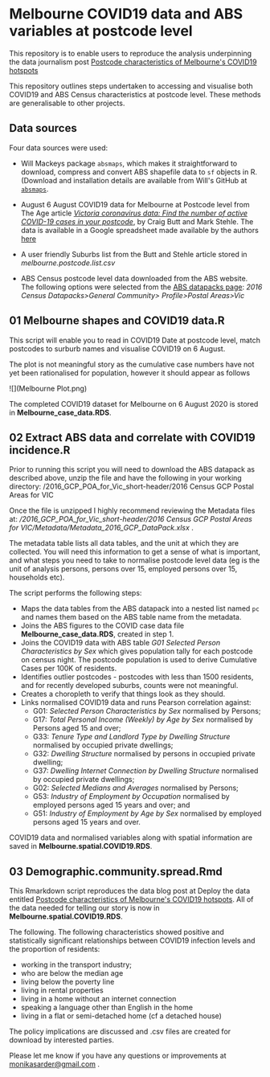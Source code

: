 # Melbourne COVID19 data and ABS variables at postcode level

This repository is to enable users to reproduce the analysis underpinning the data journalism post [Postcode characteristics of Melbourne's COVID19 hotspots](https://www.deploythedata.com/2020/09/11/postcode-characteristics-of-melbournes-covid19-hotspots/)

This repository outlines steps undertaken to accessing and visualise both COVID19 and ABS Census characteristics at postcode level. These methods are generalisable to other projects.

## Data sources  

Four data sources were used:  

*  Will Mackeys package `absmaps`, which makes it straightforward to download, compress and convert ABS shapefile data to `sf` objects in R.  (Download and installation details are available from Will's GitHub at [`absmaps`](https://github.com/wfmackey/absmapsdata).  
  
*  August 6 August COVID19 data for Melbourne at Postcode level from The Age article [*Victoria coronavirus data: Find the number of active COVID-19 cases in your postcode*](https://www.theage.com.au/national/victoria/victoria-coronavirus-data-find-the-number-of-active-covid-19-cases-in-your-postcode-20200731-p55hg2.html), by Craig Butt and Mark Stehle. The data is available in a Google spreadsheet made available by the authors [here](https://docs.google.com/spreadsheets/d/1oxJt0BBPzk-w2Gn1ImO4zASBCdqeeLJRwHEA4DASBFQ/edit#gid=0)  

*  A user friendly Suburbs list from the Butt and Stehle article stored in *melbourne.postcode.list.csv*  

*  ABS Census postcode level data downloaded from the ABS website. The following options were selected from the [ABS datapacks page](https://datapacks.censusdata.abs.gov.au/datapacks/): *2016 Census Datapacks>General Community> Profile>Postal Areas>Vic*   

## 01 Melbourne shapes and COVID19 data.R  

This script will enable you to read in COVID19 Date at postcode level, match postcodes to surburb names and visualise COVID19 on 6 August. 

The plot is not meaningful story as the cumulative case numbers have not yet been rationalised for population, however it should appear as follows

![](Melbourne Plot.png)

The completed COVID19 dataset for Melbourne on 6 August 2020 is stored in **Melbourne_case_data.RDS**.

## 02 Extract ABS data and correlate with COVID19 incidence.R

Prior to running this script you will need to download the ABS datapack as described above, unzip the file and have the following in your working directory: /2016_GCP_POA_for_Vic_short-header/2016 Census GCP Postal Areas for VIC  

Once the file is unzipped I highly recommend reviewing the Metadata files at:
*/2016_GCP_POA_for_Vic_short-header/2016 Census GCP Postal Areas for VIC/Metadata/Metadata_2016_GCP_DataPack.xlsx* .   

The metadata table lists all data tables, and the unit at which they are collected. You will need this information to get a sense of what is important, and what steps you need to take to normalise postcode level data (eg is the unit of analysis persons, persons over 15, employed persons over 15, households etc).  

The script performs the following steps:  

* Maps the data tables from the ABS datapack into a nested list named `pc` and names them based on the ABS table name from the metadata. 
* Joins the ABS figures to the COVID case data file **Melbourne_case_data.RDS**, created in step 1. 
* Joins the COVID19 data with ABS table *G01 Selected Person Characteristics by Sex* which gives population tally for each postcode on census night. The postcode population is used to derive Cumulative Cases per 100K of residents.
* Identifies outlier postcodes -  postcodes with less than 1500 residents, and for recently developed suburbs, counts were not meaningful. 
* Creates a choropleth to verify that things look as they should.  
* Links normalised COVID19 data and runs Pearson correlation against:   
  + G01: *Selected Person Characteristics by Sex* normalised by Persons;  
  + G17: *Total Personal Income (Weekly) by Age by Sex* normalised by Persons aged 15 and over; 
  + G33: *Tenure Type and Landlord Type by Dwelling Structure* normalised by occupied private dwellings;  
  + G32: *Dwelling Structure* normalised by persons in occupied private dwelling;  
  + G37: *Dwelling Internet Connection by Dwelling Structure* normalised by occupied private dwellings;  
  + G02: *Selected Medians and Averages* normalised by Persons;  
  + G53: *Industry of Employment by Occupation* normalised by employed persons aged 15 years and over; and  
  + G51: *Industry of Employment by Age by Sex* normalised by employed persons aged 15 years and over. 

COVID19 data and normalised variables along with spatial information are saved in **Melbourne.spatial.COVID19.RDS**.

## 03 Demographic.community.spread.Rmd  

This Rmarkdown script reproduces the data blog post at Deploy the data entitled [Postcode characteristics of Melbourne's COVID19 hotspots](https://www.deploythedata.com/2020/09/11/postcode-characteristics-of-melbournes-covid19-hotspots/).  All of the data needed for telling our story is now in **Melbourne.spatial.COVID19.RDS**. 

The following. The following characteristics showed positive and statistically significant relationships between COVID19 infection levels and the proportion of residents:

*  working in the transport industry; 
*  who are below the median age
*  living below the poverty line  
*  living in rental properties 
*  living in a home without an internet connection 
*  speaking a language other than English in the home 
*  living in a flat or semi-detached home (cf a detached house) 

The policy implications are discussed and .csv files are created for download by interested parties.

Please let me know if you have any questions or improvements at monikasarder@gmail.com . 